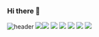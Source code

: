 ### Hi there 👋

![header](https://capsule-render.vercel.app/api?type=waving&color=auto&height=300&section=header&text=Welcome&fontSize=90)
<img src="https://img.shields.io/badge/HTML5-E34F26?style=for-the-badge&logo=HTML5&logoColor=black"><img src="https://img.shields.io/badge/CSS3-1572B6?style=for-the-badge&logo=CSS3&logoColor=black">
<img src="https://img.shields.io/badge/javascript-F7DF1E?style=for-the-badge&logo=javascript&logoColor=black">
<img src="https://img.shields.io/badge/Vue.js-4FC08D?style=for-the-badge&logo=Vue.js&logoColor=black">
<img src="https://img.shields.io/badge/PHP-777BB4?style=for-the-badge&logo=PHP&logoColor=black">
<img src="https://img.shields.io/badge/Laravel-FF2D20?style=for-the-badge&logo=Laravel&logoColor=black">
<img src="https://img.shields.io/badge/MySQL-4479A1?style=for-the-badge&logo=MySQL&logoColor=black">


